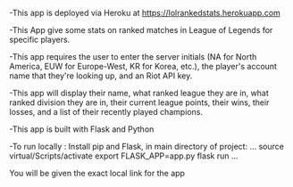 -This app is deployed via Heroku at https://lolrankedstats.herokuapp.com

-This App give some stats on ranked matches in League of Legends for specific players.

-This app requires the user to enter the server initials (NA for North America, EUW for Europe-West, KR for Korea, etc.), the player's account name that they're looking up, and an Riot API key.

-This app will display their name, what ranked league they are in, what ranked division they are in, their current league points, their wins, their losses, and a list of their recently played champions.

-This app is built with Flask and Python

-To run locally : Install pip and Flask, in main directory of project:
...
source virtual/Scripts/activate
export FLASK_APP=app.py
flask run
...

You will be given the exact local link for the app

